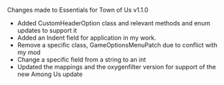 Changes made to Essentials for Town of Us v1.1.0

- Added CustomHeaderOption class and relevant methods and enum updates to support it
- Added an Indent field for application in my work.
- Remove a specific class, GameOptionsMenuPatch due to conflict with my mod
- Change a specific field from a string to an int
- Updated the mappings and the oxygenfilter version for support of the new Among Us update